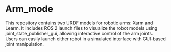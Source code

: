 # Arm_mode
This repository contains two URDF models for robotic arms: Xarm and Learm. It includes ROS 2 launch files to visualize the robot models using joint_state_publisher_gui, allowing interactive control of the arm joints. Users can easily launch either robot in a simulated interface with GUI-based joint manipulation. 
